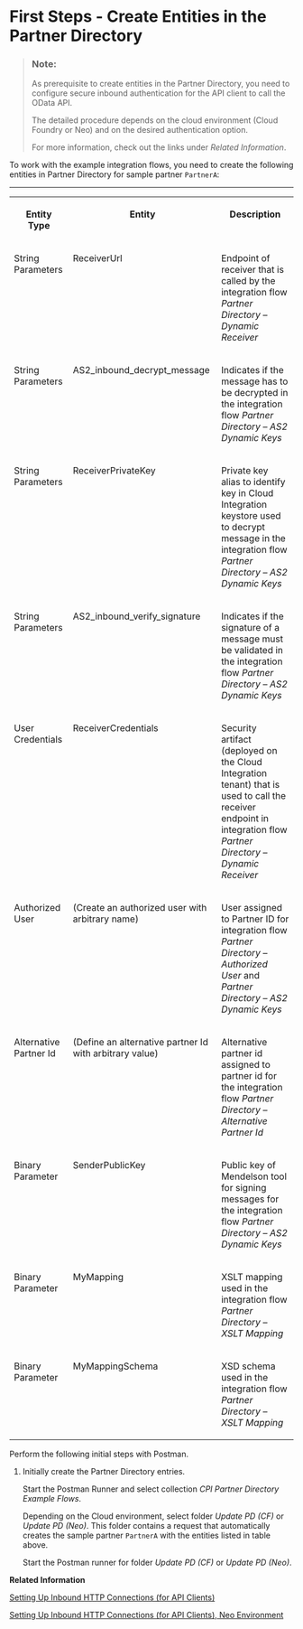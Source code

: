 <!-- loiod32359a67e444c6e899084577e041a0a -->

# First Steps - Create Entities in the Partner Directory

> ### Note:  
> As prerequisite to create entities in the Partner Directory, you need to configure secure inbound authentication for the API client to call the OData API.
> 
> The detailed procedure depends on the cloud environment \(Cloud Foundry or Neo\) and on the desired authentication option.
> 
> For more information, check out the links under *Related Information*.



To work with the example integration flows, you need to create the following entities in Partner Directory for sample partner `PartnerA`:

****


<table>
<tr>
<th valign="top">

Entity Type



</th>
<th valign="top">

Entity



</th>
<th valign="top">

Description



</th>
</tr>
<tr>
<td valign="top">

String Parameters



</td>
<td valign="top">

ReceiverUrl



</td>
<td valign="top">

Endpoint of receiver that is called by the integration flow *Partner Directory – Dynamic Receiver*



</td>
</tr>
<tr>
<td valign="top">

String Parameters



</td>
<td valign="top">

AS2\_inbound\_decrypt\_message



</td>
<td valign="top">

Indicates if the message has to be decrypted in the integration flow *Partner Directory – AS2 Dynamic Keys* 



</td>
</tr>
<tr>
<td valign="top">

String Parameters



</td>
<td valign="top">

ReceiverPrivateKey



</td>
<td valign="top">

Private key alias to identify key in Cloud Integration keystore used to decrypt message in the integration flow *Partner Directory – AS2 Dynamic Keys* 



</td>
</tr>
<tr>
<td valign="top">

String Parameters



</td>
<td valign="top">

AS2\_inbound\_verify\_signature



</td>
<td valign="top">

Indicates if the signature of a message must be validated in the integration flow *Partner Directory – AS2 Dynamic Keys* 



</td>
</tr>
<tr>
<td valign="top">

User Credentials



</td>
<td valign="top">

ReceiverCredentials



</td>
<td valign="top">

Security artifact \(deployed on the Cloud Integration tenant\) that is used to call the receiver endpoint in integration flow *Partner Directory – Dynamic Receiver* 



</td>
</tr>
<tr>
<td valign="top">

Authorized User



</td>
<td valign="top">

\(Create an authorized user with arbitrary name\)



</td>
<td valign="top">

User assigned to Partner ID for integration flow *Partner Directory – Authorized User* and *Partner Directory – AS2 Dynamic Keys* 



</td>
</tr>
<tr>
<td valign="top">

Alternative Partner Id



</td>
<td valign="top">

\(Define an alternative partner Id with arbitrary value\)



</td>
<td valign="top">

Alternative partner id assigned to partner id for the integration flow *Partner Directory – Alternative Partner Id* 



</td>
</tr>
<tr>
<td valign="top">

Binary Parameter



</td>
<td valign="top">

SenderPublicKey



</td>
<td valign="top">

Public key of Mendelson tool for signing messages for the integration flow *Partner Directory – AS2 Dynamic Keys* 



</td>
</tr>
<tr>
<td valign="top">

Binary Parameter



</td>
<td valign="top">

MyMapping



</td>
<td valign="top">

XSLT mapping used in the integration flow *Partner Directory – XSLT Mapping* 



</td>
</tr>
<tr>
<td valign="top">

Binary Parameter



</td>
<td valign="top">

MyMappingSchema



</td>
<td valign="top">

XSD schema used in the integration flow *Partner Directory – XSLT Mapping* 



</td>
</tr>
</table>

Perform the following initial steps with Postman.

1.  Initially create the Partner Directory entries.

    Start the Postman Runner and select collection *CPI Partner Directory Example Flows*.

    Depending on the Cloud environment, select folder *Update PD \(CF\)* or *Update PD \(Neo\)*. This folder contains a request that automatically creates the sample partner `PartnerA` with the entities listed in table above.

    Start the Postman runner for folder *Update PD \(CF\)* or *Update PD \(Neo\)*.


**Related Information**  


[Setting Up Inbound HTTP Connections \(for API Clients\)](../ConnectionSetup/setting-up-inbound-http-connections-for-api-clients-8db3d51.md "An application programming interface (API) allows you to access Cloud Integration data, for example, monitoring data.")

[Setting Up Inbound HTTP Connections \(for API Clients\), Neo Environment](../ConnectionSetup/setting-up-inbound-http-connections-for-api-clients-neo-environment-fbae09c.md "")

